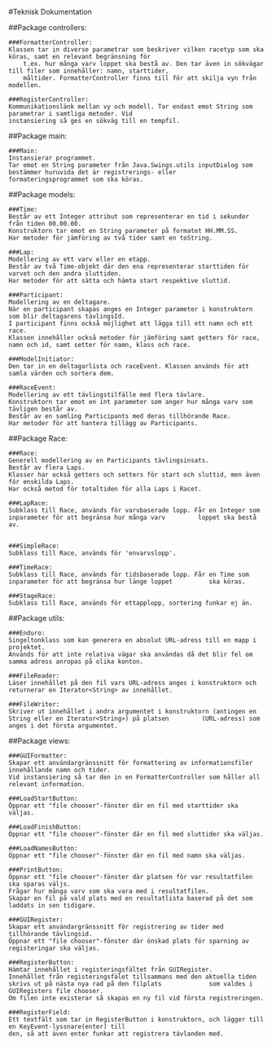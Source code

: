 #Teknisk Dokumentation

##Package controllers:

	###FormatterController:
	Klassen tar in diverse parametrar som beskriver vilken racetyp som ska köras, samt en relevant begränsning för 
        t.ex. hur många	varv loppet ska bestå av. Den tar även in sökvägar till filer som innehåller: namn, starttider,   
        måltider. FormatterController finns till för att skilja vyn från modellen.

	###RegisterController:
	Kommunikationslänk mellan vy och modell. Tar endast emot String som parametrar i samtliga metoder. Vid       
	instansiering så ges en sökväg till en tempfil.

##Package main:

	###Main:
	Instansierar programmet.
	Tar emot en String parameter från Java.Swings.utils inputDialog som bestämmer huruvida det är registrerings- eller         formateringsprogrammet som ska köras.

##Package models:

	###Time:
	Består av ett Integer attribut som representerar en tid i sekunder från tiden 00.00.00.
	Konstruktorn tar emot en String parameter på formatet HH.MM.SS.
	Har metoder för jämföring av två tider samt en toString.

	###Lap:
	Modellering av ett varv eller en etapp.
	Består av två Time-objekt där den ena representerar starttiden för varvet och den andra sluttiden.
	Har metoder för att sätta och hämta start respektive sluttid.
	
	###Participant:
	Modellering av en deltagare.
	När en participant skapas anges en Integer parameter i konstruktorn som blir deltagarens tävlingsId.
	I participant finns också möjlighet att lägga till ett namn och ett race.
	Klassen innehåller också metoder för jämföring samt getters för race, namn och id, samt setter för namn, klass och race.
	
	###ModelInitiator:
	Den tar in en deltagarlista och raceEvent. Klassen används för att samla värden och sortera dem.

	###RaceEvent:
	Modellering av ett tävlingstilfälle med flera tävlare.
	Konstruktorn tar emot en int parameter som anger hur många varv som tävligen består av.
	Består av en samling Participants med deras tillhörande Race.
	Har metoder för att hantera tillägg av Participants.

##Package Race:
	
	###Race:
	Generell modellering av en Participants tävlingsinsats.
	Består av flera Laps.
	Klasser har också getters och setters för start och sluttid, men även för enskilda Laps.
	Har också metod för totaltiden för alla Laps i Racet.
	
	###LapRace:
	Subklass till Race, används för varvbaserade lopp. Får en Integer som inparameter för att begränsa hur många varv         loppet ska bestå av.
	
	
	###SimpleRace:
	Subklass till Race, används för 'envarvslopp'.
	
	###TimeRace:
	Subklass till Race, används för tidsbaserade lopp. Får en Time som inparameter för att begränsa hur länge loppet          ska köras.

	###StageRace:
	Subklass till Race, används för ettapplopp, sortering funkar ej än.
	

##Package utils:
	
	###Enduro:
	Singeltonklass som kan generera en absolut URL-adress till en mapp i projektet.
	Används för att inte relativa vägar ska användas då det blir fel om samma adress anropas på olika konton.
	
	###FileReader:
	Läser innehållet på den fil vars URL-adress anges i konstruktorn och returnerar en Iterator<String> av innehållet.
	
	###FileWriter:
	Skriver ut innehållet i andra argumentet i konstruktorn (antingen en String eller en Iterator<String>) på platsen         (URL-adress) som anges i det första argumentet.

	
##Package views:

	###GUIFormatter:
	Skapar ett användargränssnitt för formattering av informationsfiler innehållande namn och tider.
	Vid instansiering så tar den in en FormatterController som håller all relevant information.
	
	###LoadStartButton:
	Öppnar ett "file chooser"-fönster där en fil med starttider ska väljas.
	
	###LoadFinishButton:
	Öppnar ett "file chooser"-fönster där en fil med sluttider ska väljas.
	
	###LoadNamesButton:
	Öppnar ett "file chooser"-fönster där en fil med namn ska väljas.
	
	###PrintButton:
	Öppnar ett "file chooser"-fönster där platsen för var resultatfilen ska sparas väljs.
	Frågar hur många varv som ska vara med i resultatfilen.
	Skapar en fil på vald plats med en resultatlista baserad på det som laddats in sen tidigare.
	
	###GUIRegister:
	Skapar ett användargränssnitt för registrering av tider med tillhörande tävlingsid.
	Öppnar ett "file chooser"-fönster där önskad plats för sparning av registeringar ska väljas.
	
	###RegisterButton:
	Hämtar innehållet i registeringsfältet från GUIRegister.
	Innehållet från registeringsfälet tillsammans med den aktuella tiden skrivs ut på nästa nya rad på den filplats 	        som valdes i GUIRegisters file chooser.
	Om filen inte existerar så skapas en ny fil vid första registreringen.
	
	###RegisterField:
	Ett textfält som tar in RegisterButton i konstruktorn, och lägger till en KeyEvent-lyssnare(enter) till
	den, så att även enter funkar att registrera tävlanden med. 
	
	
	
	
	
